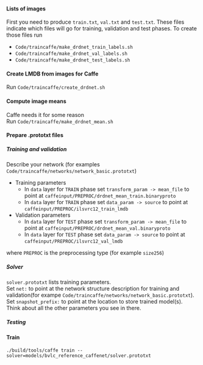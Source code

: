 #### Lists of images
First you need to produce `train.txt`, `val.txt` and `test.txt`. These files indicate which files will go for training, validation and test phases. To create those files run
* `Code/traincaffe/make_drdnet_train_labels.sh`
* `Code/traincaffe/make_drdnet_val_labels.sh`
* `Code/traincaffe/make_drdnet_test_labels.sh`


#### Create LMDB from images for Caffe
Run `Code/traincaffe/create_drdnet.sh`


#### Compute image means
Caffe needs it for some reason  
Run `Code/traincaffe/make_drdnet_mean.sh`


#### Prepare .prototxt files
##### Training and validation
Describe your network (for examples `Code/traincaffe/networks/network_basic.prototxt`)  
* Training parameters
  * In `data` layer for `TRAIN` phase set `transform_param -> mean_file` to point at `caffeinput/PREPROC/drdnet_mean_train.binaryproto`  
  * In `data` layer for `TRAIN` phase set `data_param -> source` to point at `caffeinput/PREPROC/ilsvrc12_train_lmdb`  
* Validation parameters
  * In `data` layer for `TEST` phase set `transform_param -> mean_file` to point at `caffeinput/PREPROC/drdnet_mean_val.binaryproto`
  * In `data` layer for `TEST` phase set `data_param -> source` to point at `caffeinput/PREPROC/ilsvrc12_val_lmdb`  

where `PREPROC` is the preprocessing type (for example `size256`)

##### Solver
`solver.prototxt` lists training parameters.  
Set `net:` to point at the network structure description for training and validation(for exampe `Code/traincaffe/networks/network_basic.prototxt`).  
Set `snapshot_prefix:` to point at the location to store trained model(s).  
Think about all the other parameters you see in there.

##### Testing


#### Train 
```./build/tools/caffe train --solver=models/bvlc_reference_caffenet/solver.prototxt```
